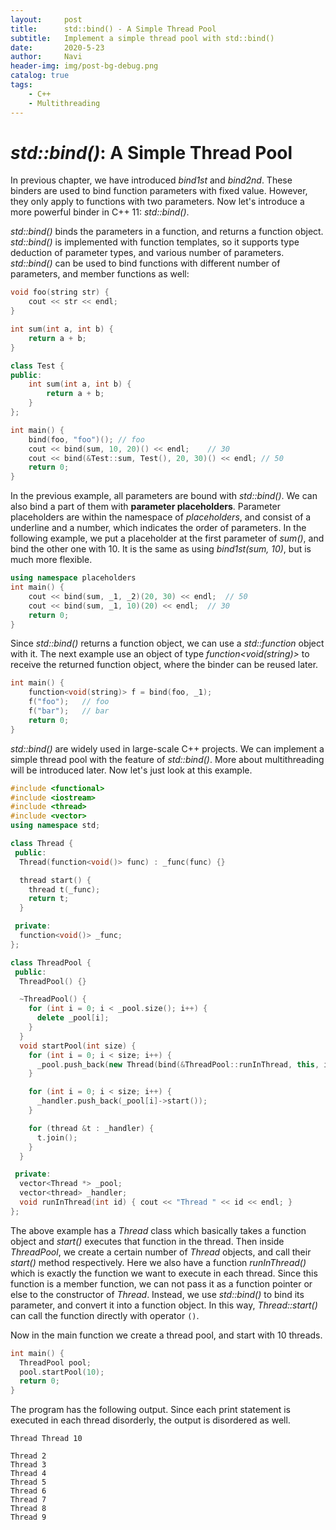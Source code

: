 ```yaml
---
layout:     post
title:      std::bind() - A Simple Thread Pool
subtitle:   Implement a simple thread pool with std::bind()
date:       2020-5-23
author:     Navi
header-img: img/post-bg-debug.png
catalog: true
tags:
    - C++
    - Multithreading
---
```


# *std::bind()*: A Simple Thread Pool

In previous chapter, we have introduced *bind1st* and *bind2nd*. These binders are used to bind function parameters with fixed value. However, they only apply to functions with two parameters. Now let's introduce a more powerful binder in C++ 11: *std::bind()*.

*std::bind()* binds the parameters in a function, and returns a function object. *std::bind()* is implemented with function templates, so it supports type deduction of parameter types, and various number of parameters. *std::bind()* can be used to bind functions with different number of parameters, and member functions as well:

```cpp
void foo(string str) {
    cout << str << endl;
}

int sum(int a, int b) {
    return a + b;
}

class Test {
public:
    int sum(int a, int b) {
        return a + b;
    }
};

int main() {
    bind(foo, "foo")();	// foo
    cout << bind(sum, 10, 20)() << endl;	// 30
    cout << bind(&Test::sum, Test(), 20, 30)() << endl;	// 50
    return 0;
}
```

In the previous example, all parameters are bound with *std::bind()*. We can also bind a part of them with **parameter placeholders**. Parameter placeholders are within the namespace of *placeholders*, and consist of a underline and a number, which indicates the order of parameters. In the following example, we put a placeholder at the first parameter of *sum()*, and bind the other one with 10. It is the same as using *bind1st(sum, 10)*, but is much more flexible.

```cpp
using namespace placeholders
int main() {
    cout << bind(sum, _1, _2)(20, 30) << endl;	// 50
    cout << bind(sum, _1, 10)(20) << endl;	// 30
    return 0;
}
```

Since *std::bind()* returns a function object, we can use a *std::function* object with it. The next example use an object of type *function<void(string)>* to receive the returned function object, where the binder can be reused later.

```cpp
int main() {
    function<void(string)> f = bind(foo, _1);
    f("foo");	// foo
    f("bar");	// bar
    return 0;
}
```

*std::bind()* are widely used in large-scale C++ projects. We can implement a simple thread pool with the feature of *std::bind()*. More about multithreading will be introduced later. Now let's just look at this example.

```cpp
#include <functional>
#include <iostream>
#include <thread>
#include <vector>
using namespace std;

class Thread {
 public:
  Thread(function<void()> func) : _func(func) {}

  thread start() {
    thread t(_func);
    return t;
  }

 private:
  function<void()> _func;
};

class ThreadPool {
 public:
  ThreadPool() {}

  ~ThreadPool() {
    for (int i = 0; i < _pool.size(); i++) {
      delete _pool[i];
    }
  }
  void startPool(int size) {
    for (int i = 0; i < size; i++) {
      _pool.push_back(new Thread(bind(&ThreadPool::runInThread, this, i)));
    }

    for (int i = 0; i < size; i++) {
      _handler.push_back(_pool[i]->start());
    }

    for (thread &t : _handler) {
      t.join();
    }
  }

 private:
  vector<Thread *> _pool;
  vector<thread> _handler;
  void runInThread(int id) { cout << "Thread " << id << endl; }
};
```

The above example has a *Thread* class which basically takes a function object and *start()* executes that function in the thread. Then inside *ThreadPool*, we create a certain number of *Thread* objects, and call their *start()* method respectively. Here we also have a function *runInThread()* which is exactly the function we want to execute in each thread. Since this function is a member function, we can not pass it as a function pointer or else to the constructor of *Thread*. Instead, we use *std::bind()* to bind its parameter, and convert it into a function object. In this way, *Thread::start()* can call the function directly with operator `()`.

Now in the main function we create a thread pool, and start with 10 threads.

```cpp
int main() {
  ThreadPool pool;
  pool.startPool(10);
  return 0;
}
```

The program has the following output. Since each print statement is executed in each thread disorderly, the output is disordered as well.

```
Thread Thread 10

Thread 2
Thread 3
Thread 4
Thread 5
Thread 6
Thread 7
Thread 8
Thread 9
```

